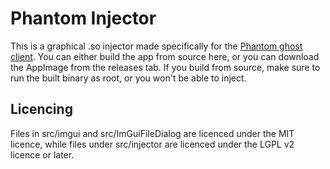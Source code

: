 # Phantom Injector
This is a graphical .so injector made specifically for the
[Phantom ghost client](https://github.com/SomePineaple/Phantom). You can either build the app from source here, or you
can download the AppImage from the releases tab. If you build from source, make sure to run the built binary as root, or
you won't be able to inject.

## Licencing
Files in src/imgui and src/ImGuiFileDialog are licenced under the MIT licence, while files under src/injector are
licenced under the LGPL v2 licence or later.
